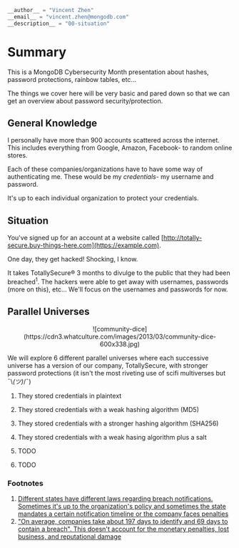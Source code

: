 ```python
__author__ = "Vincent Zhen"
__email__ = "vincent.zhen@mongodb.com"
__description__ = "00-situation"
```

# Summary

This is a MongoDB Cybersecurity Month presentation about hashes, password protections, rainbow tables, etc...

The things we cover here will be very basic and pared down so that we can get an overview about password security/protection.

## General Knowledge

I personally have more than 900 accounts scattered across the internet. This includes everything from Google, Amazon, Facebook- to random online stores.

Each of these companies/organizations have to have some way of authenticating me. These would be my *credentials*- my username and password.

It's up to each individual organization to protect your credentials.

## Situation

You've signed up for an account at a website called [http://totally-secure.buy-things-here.com](https://example.com).

One day, they get hacked! Shocking, I know. 

It takes TotallySecure® 3 months to divulge to the public that they had been breached<sup>1</sup>. The hackers were able to get away with usernames, passwords (more on this), etc... We'll focus on the usernames and passwords for now.

## Parallel Universes

<center>![community-dice](https://cdn3.whatculture.com/images/2013/03/community-dice-600x338.jpg)</center>

We will explore 6 different parallel universes where each successive universe has a version of our company, TotallySecure, with stronger password protections (it isn't the most riveting use of scifi multiverses but ¯\\_(ツ)_/¯)

1. They stored credentials in plaintext

2. They stored credentials with a weak hashing algorithm (MD5)

3. They stored credentials with a stronger hashing algorithm (SHA256)

4. They stored credentials with a weak hasing algorithm plus a salt

5. TODO

6. TODO

### Footnotes

1. [Different states have different laws regarding breach notifications. Sometimes it's up to the organization's policy and sometimes the state mandates a certain notification timeline or the company faces penalties](https://www.itgovernanceusa.com/data-breach-notification-laws#:~:text=Notification%20shall%20be%20made%20without,provided%20to%20the%20Attorney%20General.)
2. ["On average, companies take about 197 days to identify and 69 days to contain a breach". This doesn't account for the monetary penalties, lost business, and reputational damage](https://www.ibm.com/security/digital-assets/cost-data-breach-report/#/)
